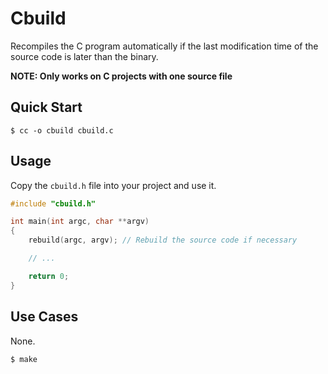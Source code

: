 # Cbuild
Recompiles the C program automatically if the last modification time of the
source code is later than the binary.

**NOTE: Only works on C projects with one source file**

## Quick Start
```console
$ cc -o cbuild cbuild.c
```

## Usage
Copy the `cbuild.h` file into your project and use it.

```c
#include "cbuild.h"

int main(int argc, char **argv)
{
    rebuild(argc, argv); // Rebuild the source code if necessary

    // ...

    return 0;
}
```

## Use Cases
None.

```console
$ make
```
